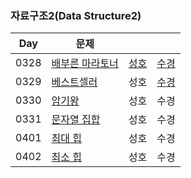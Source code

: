 ### 자료구조2(Data Structure2)

| Day  | 문제                                                     |                               |                               |
| ---- | -------------------------------------------------------- | ----------------------------- | ----------------------------- |
| 0328 | [배부른 마라토너](https://www.acmicpc.net/problem/10546) | [성호](0328/10546_0328_sh.kt) | [수경](0328/10546_0328_sk.js) |
| 0329 | [베스트셀러](https://www.acmicpc.net/problem/1302)       | 성호                          | [수경](0329/1302_0329_sk.js)  |
| 0330 | [암기왕](https://www.acmicpc.net/problem/2776)           | 성호                          | 수경                          |
| 0331 | [문자열 집합](https://www.acmicpc.net/problem/14425)     | 성호                          | 수경                          |
| 0401 | [최대 힙](https://www.acmicpc.net/problem/11279)         | 성호                          | 수경                          |
| 0402 | [최소 힙](https://www.acmicpc.net/problem/1927)          | 성호                          | 수경                          |
